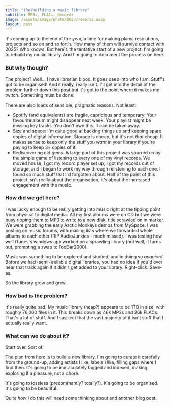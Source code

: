 ```yaml
---
title: "(Re)building a music library"
subtitle: MP3s, FLACs, Records
image: /assets/image/photo/2024/records.webp
layout: post
--- 
```


It's coming up to the end of the year, a time for making plans, resolutions, projects and so on and so forth. How many of them will survive contact with 2025? Who knows. But here's the tentative start of a new project: I'm going to rebuild my music library. And I'm going to document the process on here.

### But why though?
The project? Well... I have librarian blood. It goes deep into who I am. Stuff's got to be organised! And it really, really isn't. I'll get into the detail of the problem further down this post but it's got to the point where it makes me twitch. Something must be done!

There are also loads of sensible, pragmatic reasons. Not least:
- Spotify (and equivalents) are fragile, capricious and temporary: Your favourite album might disappear next week. Your playlist might be missing key tracks. You don't own this. It can be taken away.
- Size and space: I'm quite good at backing things up and keeping spare copies of digital information. Storage is cheap, but it's not _that_ cheap. It makes sense to keep only the stuff you _want_ in your library if you're paying to keep 3+ copies of it!
- Rediscovering old gems. A large part of this project was spurred on by the simple game of listening to every one of my vinyl records. We moved house, I got my record player set up, I got my records out of storage, and I began to work my way through relistening to each one. I found so much stuff that I'd forgotten about. Half of the point of this project isn't really about the organisation, it's about the increased engagement with the music.  

### How did we get here?
I was lucky enough to be really getting into music right at the tipping point from physical to digital media. All my first albums were on CD but we were busy ripping them to MP3 to write to a new disk, title scrawled on in marker. We were grabbing the early Arctic Monkeys demos from MySpace. I was posting on music forums, with mailing lists where we forwarded whole albums to each other (RIP AudioJunkies - much missed). I was testing how well iTunes's windows app worked on a sprawling library (not well, it turns out, prompting a swap to FooBar2000).

Music was something to be explored and studied, and in doing so _acquired_. Before we had (semi-)reliable digital libraries, you had no idea if you'd ever hear that track again if it didn't get added to your library. Right-click. Save-as.

So the library grew and grew.

### How bad is the problem?
It's really quite bad. My music library (heap?) appears to be 1TB in size, with roughly 76,000 files in it. This breaks down as 46k MP3s and 26k FLACs. That's a lot of stuff. And I suspect that the vast majority of it isn't stuff that I actually really want. 

### What can we do about it?
Start over. Sort of.

The plan from here is to build a new library. I'm going to curate it carefully from the ground-up, adding artists I like, labels I like, filling gaps where I find then. It's going to be immaculately tagged and indexed, making exploring it a pleasure, not a chore.

It's going to lossless (predominantly? totally?). It's going to be organised. It's going to be beautiful.

Quite _how_ I do this will need some thinking about and another blog post.